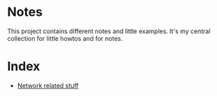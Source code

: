 # Notes

This project contains different notes and little examples. It's my central collection for
little howtos and for notes.

# Index

  * [Network related stuff](https://github.com/lehmrob/notes/blob/branch/network.md)
